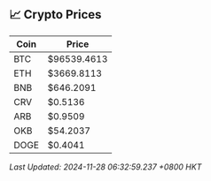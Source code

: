 ## 📈 Crypto Prices

| Coin | Price |
| ---- | ----- |
| BTC | $96539.4613 |
| ETH | $3669.8113 |
| BNB | $646.2091 |
| CRV | $0.5136 |
| ARB | $0.9509 |
| OKB | $54.2037 |
| DOGE | $0.4041 |

_Last Updated: 2024-11-28 06:32:59.237 +0800 HKT_